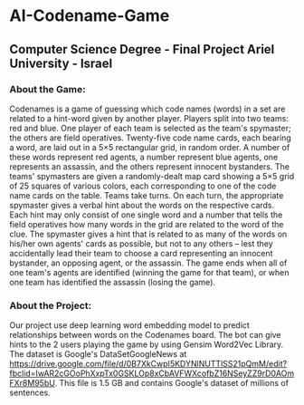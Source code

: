 # AI-Codename-Game

## Computer Science Degree - Final Project Ariel University - Israel

### About the Game:

Codenames is a game of guessing which code names (words) in a set are related to a hint-word given by another player.
Players split into two teams: red and blue. One player of each team is selected as the team's spymaster; the others are field operatives. Twenty-five code name cards, each bearing a word, are laid out in a 5×5 rectangular grid, in random order. A number of these words represent red agents, a number represent blue agents, one represents an assassin, and the others represent innocent bystanders. The teams' spymasters are given a randomly-dealt map card showing a 5×5 grid of 25 squares of various colors, each corresponding to one of the code name cards on the table. Teams take turns. On each turn, the appropriate spymaster gives a verbal hint about the words on the respective cards. Each hint may only consist of one single word and a number that tells the field operatives how many words in the grid are related to the word of the clue. The spymaster gives a hint that is related to as many of the words on his/her own agents' cards as possible, but not to any others – lest they accidentally lead their team to choose a card representing an innocent bystander, an opposing agent, or the assassin.
The game ends when all of one team's agents are identified (winning the game for that team), or when one team has identified the assassin (losing the game).

### About the Project:

Our project use deep learning word embedding model to predict relationships between words on the Codenames board. The bot can give hints to the 2 users playing the game by using Gensim Word2Vec Library.
The dataset is Google's DataSetGoogleNews at https://drive.google.com/file/d/0B7XkCwpI5KDYNlNUTTlSS21pQmM/edit?fbclid=IwAR2cGOoPhXxpTx0GSKLOp8xCbAVFWXcofbZ16NSeyZZ9rD0AOmFXr8M95bU. This file is 1.5 GB and contains Google's dataset of millions of sentences. 

